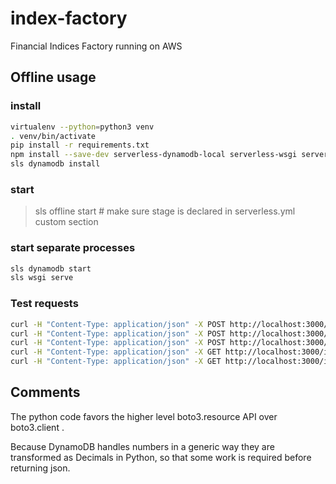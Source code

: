 # index-factory

Financial Indices Factory running on AWS

## Offline usage

### install

```bash
virtualenv --python=python3 venv
. venv/bin/activate
pip install -r requirements.txt
npm install --save-dev serverless-dynamodb-local serverless-wsgi serverless-python-requirements serverless-offline
sls dynamodb install
```

### start

> sls offline start  # make sure stage is declared in serverless.yml custom section

### start separate processes

```bash
sls dynamodb start
sls wsgi serve
```

### Test requests

```bash
curl -H "Content-Type: application/json" -X POST http://localhost:3000/indices -d '{"indexCode": "us-small-caps", "name": "US Small Caps"}'
curl -H "Content-Type: application/json" -X POST http://localhost:3000/indices -d '{"indexCode": "us-mid-caps", "name": "US Mid Caps"}'
curl -H "Content-Type: application/json" -X POST http://localhost:3000/indices -d '{"indexCode": "us-large-caps", "name": "US Large Caps", "is_deleted": "1"}'
curl -H "Content-Type: application/json" -X GET http://localhost:3000/indices/us-small-caps
curl -H "Content-Type: application/json" -X GET http://localhost:3000/indices
```

## Comments

The python code favors the higher level boto3.resource API over boto3.client .

Because DynamoDB handles numbers in a generic way they are transformed as Decimals in Python, so that some work is required before returning json.
